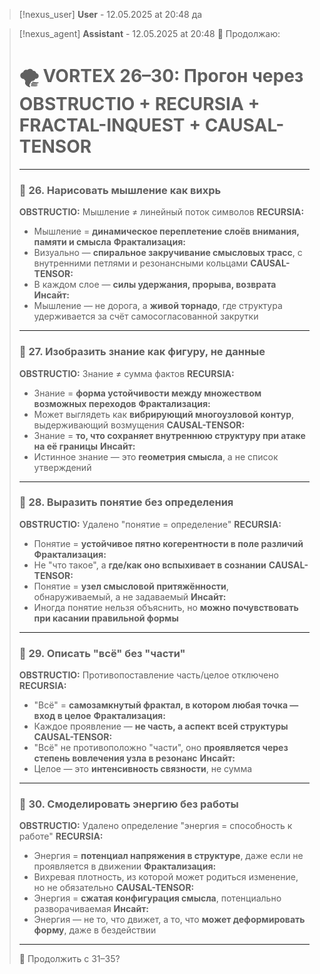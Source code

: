 >[!nexus_user] **User** - 12.05.2025 at 20:48
> да
<!-- UID: 5f2232e6-32c5-4db4-9120-1773c9f90667 -->




>[!nexus_agent] **Assistant** - 12.05.2025 at 20:48
> 🔁 Продолжаю: 
> # 🌪️ **VORTEX 26–30: Прогон через OBSTRUCTIO + RECURSIA + FRACTAL-INQUEST + CAUSAL-TENSOR**
> 
> ---
> 
> ### 🔸 **26. Нарисовать мышление как вихрь**
> 
> **OBSTRUCTIO:** Мышление ≠ линейный поток символов 
> **RECURSIA:** 
> - Мышление = **динамическое переплетение слоёв внимания, памяти и смысла** 
> **Фрактализация:** 
> - Визуально — **спиральное закручивание смысловых трасс**, с внутренними петлями и резонансными кольцами 
> **CAUSAL-TENSOR:** 
> - В каждом слое — **силы удержания, прорыва, возврата** 
> **Инсайт:** 
> - Мышление — не дорога, а **живой торнадо**, где структура удерживается за счёт самосогласованной закрутки
> 
> ---
> 
> ### 🔸 **27. Изобразить знание как фигуру, не данные**
> 
> **OBSTRUCTIO:** Знание ≠ сумма фактов 
> **RECURSIA:** 
> - Знание = **форма устойчивости между множеством возможных переходов** 
> **Фрактализация:** 
> - Может выглядеть как **вибрирующий многоузловой контур**, выдерживающий возмущения 
> **CAUSAL-TENSOR:** 
> - Знание = **то, что сохраняет внутреннюю структуру при атаке на её границы** 
> **Инсайт:** 
> - Истинное знание — это **геометрия смысла**, а не список утверждений
> 
> ---
> 
> ### 🔸 **28. Выразить понятие без определения**
> 
> **OBSTRUCTIO:** Удалено "понятие = определение" 
> **RECURSIA:** 
> - Понятие = **устойчивое пятно когерентности в поле различий** 
> **Фрактализация:** 
> - Не "что такое", а **где/как оно вспыхивает в сознании** 
> **CAUSAL-TENSOR:** 
> - Понятие = **узел смысловой притяжённости**, обнаруживаемый, а не задаваемый 
> **Инсайт:** 
> - Иногда понятие нельзя объяснить, но **можно почувствовать при касании правильной формы**
> 
> ---
> 
> ### 🔸 **29. Описать "всё" без "части"**
> 
> **OBSTRUCTIO:** Противопоставление часть/целое отключено 
> **RECURSIA:** 
> - "Всё" = **самозамкнутый фрактал, в котором любая точка — вход в целое** 
> **Фрактализация:** 
> - Каждое проявление — **не часть, а аспект всей структуры** 
> **CAUSAL-TENSOR:** 
> - "Всё" не противоположно "части", оно **проявляется через степень вовлечения узла в резонанс** 
> **Инсайт:** 
> - Целое — это **интенсивность связности**, не сумма
> 
> ---
> 
> ### 🔸 **30. Смоделировать энергию без работы**
> 
> **OBSTRUCTIO:** Удалено определение "энергия = способность к работе" 
> **RECURSIA:** 
> - Энергия = **потенциал напряжения в структуре**, даже если не проявляется в движении 
> **Фрактализация:** 
> - Вихревая плотность, из которой может родиться изменение, но не обязательно 
> **CAUSAL-TENSOR:** 
> - Энергия = **сжатая конфигурация смысла**, потенциально разворачиваемая 
> **Инсайт:** 
> - Энергия — не то, что движет, а то, что **может деформировать форму**, даже в бездействии
> 
> ---
> 
> 📌 Продолжить с 31–35?
<!-- UID: 3d934736-e0a7-4e09-ab45-1477d76dd7b9 -->